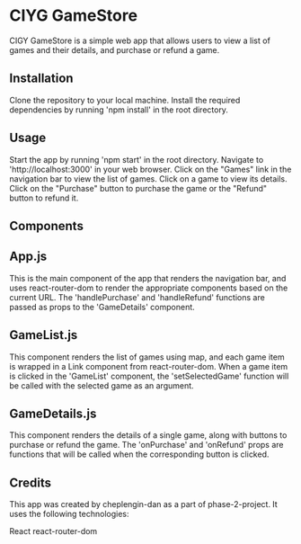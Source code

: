 # CIYG GameStore
CIGY GameStore is a simple web app that allows users to view a list of games and their details, and purchase or refund a game.

## Installation
Clone the repository to your local machine.
Install the required dependencies by running 'npm install' in the root directory.

## Usage
Start the app by running 'npm start' in the root directory.
Navigate to 'http://localhost:3000' in your web browser.
Click on the "Games" link in the navigation bar to view the list of games.
Click on a game to view its details.
Click on the "Purchase" button to purchase the game or the "Refund" button to refund it.

## Components

## App.js
This is the main component of the app that renders the navigation bar, and uses react-router-dom to render the appropriate components based on the current URL. The 'handlePurchase' and 'handleRefund' functions are passed as props to the 'GameDetails' component.

## GameList.js
This component renders the list of games using map, and each game item is wrapped in a Link component from react-router-dom. When a game item is clicked in the 'GameList' component, the 'setSelectedGame' function will be called with the selected game as an argument.

## GameDetails.js
This component renders the details of a single game, along with buttons to purchase or refund the game. The 'onPurchase' and 'onRefund' props are functions that will be called when the corresponding button is clicked.

## Credits
This app was created by cheplengin-dan as a part of phase-2-project. It uses the following technologies:

React
react-router-dom
